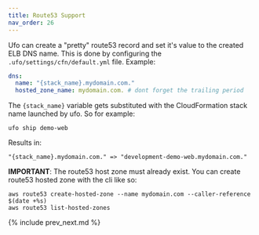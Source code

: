 ```yaml
---
title: Route53 Support
nav_order: 26
---
```


Ufo can create a "pretty" route53 record and set it's value to the created ELB DNS name. This is done by configuring the `.ufo/settings/cfn/default.yml` file. Example:

```yaml
dns:
  name: "{stack_name}.mydomain.com."
  hosted_zone_name: mydomain.com. # dont forget the trailing period
```

The `{stack_name}` variable gets substituted with the CloudFormation stack name launched by ufo. So for example:

    ufo ship demo-web

Results in:

    "{stack_name}.mydomain.com." => "development-demo-web.mydomain.com."

**IMPORTANT**: The route53 host zone must already exist. You can create route53 hosted zone with the cli like so:

    aws route53 create-hosted-zone --name mydomain.com --caller-reference $(date +%s)
    aws route53 list-hosted-zones

{% include prev_next.md %}
